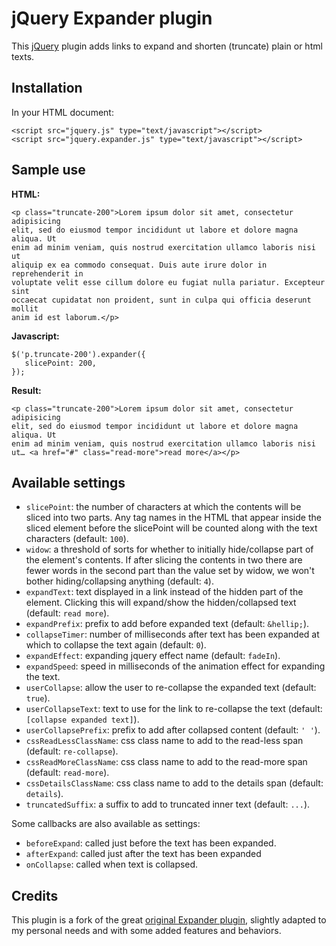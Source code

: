 jQuery Expander plugin
======================

This [jQuery](http://jquery.com/) plugin adds links to expand and shorten (truncate) plain or html texts.

Installation
------------

In your HTML document:

    <script src="jquery.js" type="text/javascript"></script>
    <script src="jquery.expander.js" type="text/javascript"></script>

Sample use
----------

**HTML:**

    <p class="truncate-200">Lorem ipsum dolor sit amet, consectetur adipisicing
    elit, sed do eiusmod tempor incididunt ut labore et dolore magna aliqua. Ut
    enim ad minim veniam, quis nostrud exercitation ullamco laboris nisi ut
    aliquip ex ea commodo consequat. Duis aute irure dolor in reprehenderit in
    voluptate velit esse cillum dolore eu fugiat nulla pariatur. Excepteur sint
    occaecat cupidatat non proident, sunt in culpa qui officia deserunt mollit
    anim id est laborum.</p>

**Javascript:**

    $('p.truncate-200').expander({
       slicePoint: 200,
    });

**Result:**

    <p class="truncate-200">Lorem ipsum dolor sit amet, consectetur adipisicing
    elit, sed do eiusmod tempor incididunt ut labore et dolore magna aliqua. Ut
    enim ad minim veniam, quis nostrud exercitation ullamco laboris nisi
    ut… <a href="#" class="read-more">read more</a></p>


Available settings
------------------

* `slicePoint`: the number of characters at which the contents will be sliced
    into two parts. Any tag names in the HTML that appear inside the sliced 
    element before the slicePoint will be counted along with the text characters
    (default: `100`).
* `widow`: a threshold of sorts for whether to initially hide/collapse part of 
    the element's contents. If after slicing the contents in two there are 
    fewer words in the second part than the value set by widow, we won't bother 
    hiding/collapsing anything (default: `4`).
* `expandText`: text displayed in a link instead of the hidden part of the element. 
    Clicking this will expand/show the hidden/collapsed text (default: `read more`).
* `expandPrefix`: prefix to add before expanded text (default: `&hellip;`).
* `collapseTimer`: number of milliseconds after text has been expanded at which 
    to collapse the text again (default: `0`).
* `expandEffect`: expanding jquery effect name (default: `fadeIn`).
* `expandSpeed`: speed in milliseconds of the animation effect for expanding the text.
* `userCollapse`: allow the user to re-collapse the expanded text (default: `true`).
* `userCollapseText`: text to use for the link to re-collapse the text (default: `[collapse expanded text]`).
* `userCollapsePrefix`: prefix to add after collapsed content (default: `' '`).
* `cssReadLessClassName`: css class name to add to the read-less span (default: `re-collapse`).
* `cssReadMoreClassName`: css class name to add to the read-more span (default: `read-more`).
* `cssDetailsClassName`: css class name to add to the details span (default: `details`).
* `truncatedSuffix`: a suffix to add to truncated inner text (default: `...`).

Some callbacks are also available as settings:

* `beforeExpand`: called just before the text has been expanded.
* `afterExpand`: called just after the text has been expanded
* `onCollapse`:  called when text is collapsed.

Credits
-------

This plugin is a fork of the great [original Expander plugin](http://plugins.learningjquery.com/expander/), slightly adapted to my personal needs and with some added features and behaviors.
